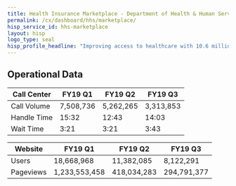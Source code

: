 ```yaml
---
title: Health Insurance Marketplace - Department of Health & Human Services - CX CAP Goal Dashboard
permalink: /cx/dashboard/hhs/marketplace/
hisp_service_id: hhs-marketplace
layout: hisp
logo_type: seal
hisp_profile_headline: "Improving access to healthcare with 10.6 million marketplace enrollments"
---
```



<h2 class="cx-section-heading">Operational Data</h2>


| Call Center                            | FY19 Q1    | FY19 Q2    | FY19 Q3    |
|----------------------------------------|------------|------------|------------|
| Call Volume                            | 7,508,736  | 5,262,265  | 3,313,853  |
| Handle Time                            | 15:32      | 12:43      | 14:03      |
| Wait Time                              | 3:21       | 3:21       | 3:43       |


| Website                                | FY19 Q1        | FY19 Q2       | FY19 Q3      |
|----------------------------------------|----------------|---------------|--------------|
| Users                                  | 18,668,968     | 11,382,085    | 8,122,291    |
| Pageviews                              | 1,233,553,458  | 418,034,283   | 294,791,377  |
